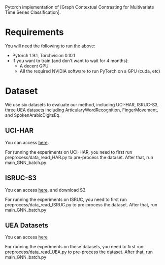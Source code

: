 Pytorch implementation of [Graph Contextual Contrasting for Multivariate Time Series Classification]. 

# Requirements

You will need the following to run the above:
- Pytorch 1.9.1, Torchvision 0.10.1
- If you want to train (and don't want to wait for 4 months):
  - A decent GPU
  - All the required NVIDIA software to run PyTorch on a GPU (cuda, etc)
  
# Dataset

We use six datasets to evaluate our method, including UCI-HAR, ISRUC-S3, three UEA datasets including ArticularyWordRecognition, FingerMovement, and SpokenArabicDigitsEq.


## UCI-HAR

You can access [here](https://archive.ics.uci.edu/ml/datasets/Human+Activity+Recognition+Using+Smartphones).

For running the experiments on UCI-HAR, you need to first run preprocess/data_read_HAR.py to pre-process the dataset. After that, run main_GNN_batch.py

## ISRUC-S3
 
You can access [here](https://sleeptight.isr.uc.pt/), and download S3.

For running the experiments on ISRUC, you need to first run preprocess/data_read_ISRUC.py to pre-process the dataset. After that, run main_GNN_batch.py


## UEA Datasets

You can access [here](http://timeseriesclassification.com/dataset.php)


For running the experiments on these datasets, you need to first run preprocess/data_read_UEA.py to pre-process the dataset. After that, run main_GNN_batch.py
